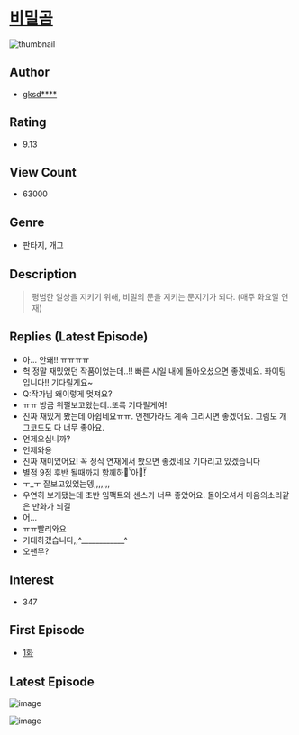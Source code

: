 # [비밀곰](https://comic.naver.com/bestChallenge/list?titleId=659061)
![thumbnail](https://image-comic.pstatic.net/user_contents_data/challenge_comic/2020/07/07/291493/thumbnail_202x164845d1774_a0af_44ea_8f9b_a95afcbd9f8b_00000109.JPEG)

## Author
- [gksd****](https://comic.naver.com/artistTitle?id=291493)

## Rating
- 9.13

## View Count
- 63000

## Genre
- 판타지, 개그

## Description
> 평범한 일상을 지키기 위해, 비밀의 문을 지키는 문지기가 되다. (매주 화요일 연재)

## Replies (Latest Episode)
- 아... 안돼!! ㅠㅠㅠㅠ
- 헉 정말 재밌었던 작품이었는데..!! 빠른 시일 내에 돌아오셨으면 좋겠네요. 화이팅입니다!! 기다릴게요~
- Q:작가님 왜이렇게 멋져요?
- ㅠㅠ 방금 위펄보고왔는데..또륵 기다릴게여!
- 진짜 재밌게 봤는데 아쉽네요ㅠㅠ. 언젠가라도 계속 그리시면 좋겠어요. 그림도 개그코드도 다 너무 좋아요.
- 언제오십니까?
- 언제와용
- 진짜 재미있어요! 꼭 정식 연재에서 봤으면 좋겠네요 기다리고 있겠습니다
- 별점 9점 후반 될때까지 함께하자̆̈ 아자̆̈!
- ㅜ_ㅜ 잘보고있었는뎅,,,,,,,
- 우연히 보게됐는데 초반 임팩트와 센스가 너무 좋았어요. 돌아오셔서 마음의소리같은 만화가 되길
- 어...
- ㅠㅠ빨리와요
- 기대하갰습니다,,^____________^
- 오팬무?

## Interest
- 347

## First Episode
- [1화](https://comic.naver.com/bestChallenge/detail?titleId=659061&no=5)

## Latest Episode
![image](https://image-comic.pstatic.net/user_contents_data/challenge_comic/2020/07/28/291493/upload_3616728275115913525.jpeg)

![image](https://image-comic.pstatic.net/user_contents_data/challenge_comic/2020/07/28/291493/upload_3546646701776320609.jpeg)
